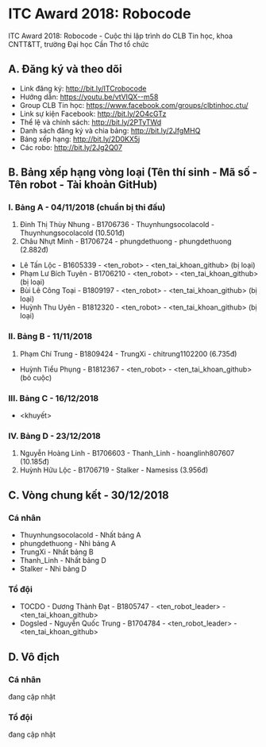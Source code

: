 # ITC Award 2018: Robocode
ITC Award 2018: Robocode - Cuộc thi lập trình do CLB Tin học, khoa CNTT&TT, trường Đại học Cần Thơ tổ chức

## A. Đăng ký và theo dõi
* Link đăng ký: http://bit.ly/ITCrobocode
* Hướng dẫn: https://youtu.be/vtVIQX--m58
* Group CLB Tin học: https://www.facebook.com/groups/clbtinhoc.ctu/
* Link sự kiện Facebook: http://bit.ly/2O4cGTz
* Thể lệ và chính sách: http://bit.ly/2PTyTWd
* Danh sách đăng ký và chia bảng: http://bit.ly/2JfgMHQ
* Bảng xếp hạng: http://bit.ly/2D0KX5j
* Các robo: http://bit.ly/2Jg2Q07

## B. Bảng xếp hạng vòng loại (Tên thí sinh - Mã số - Tên robot - Tài khoản GitHub)
### I. Bảng A - 04/11/2018 (chuẩn bị thi đấu)
1. Đinh Thị Thùy Nhung - B1706736 - Thuynhungsocolacold - Thuynhungsocolacold (10.501đ)
2. Châu Nhựt Minh - B1706724 - phungdethuong - phungdethuong (2.882đ)
* Lê Tấn Lộc - B1605339 - <ten_robot> - <ten_tai_khoan_github> (bị loại)
* Phạm Lư Bích Tuyên - B1706210 - <ten_robot> - <ten_tai_khoan_github> (bị loại)
* Bùi Lê Công Toại - B1809197 - <ten_robot> - <ten_tai_khoan_github> (bị loại)
* Huỳnh Thu Uyên - B1812320 - <ten_robot> - <ten_tai_khoan_github> (bị loại)

### II. Bảng B - 11/11/2018
1. Phạm Chí Trung - B1809424 - TrungXi - chitrung1102200 (6.735đ)
* Huỳnh Tiểu Phụng - B1812367 - <ten_robot> - <ten_tai_khoan_github> (bỏ cuộc)

### III. Bảng C - 16/12/2018
* <khuyết>

### IV. Bảng D - 23/12/2018
1. Nguyễn Hoàng Linh - B1706603 - Thanh_Linh - hoanglinh807607 (10.185đ)
2. Huỳnh Hữu Lộc - B1706719 - Stalker - Namesiss (3.956đ)

## C. Vòng chung kết - 30/12/2018
### Cá nhân
* Thuynhungsocolacold - Nhất bảng A
* phungdethuong - Nhì bảng A
* TrungXi - Nhất bảng B
* Thanh_Linh - Nhất bảng D
* Stalker - Nhì bảng D

### Tổ đội
* TOCDO - Dương Thành Đạt - B1805747 - <ten_robot_leader> - <ten_tai_khoan_github>
* Dogsled - Nguyễn Quốc Trung - B1704784 - <ten_robot_leader> - <ten_tai_khoan_github>

## D. Vô địch
### Cá nhân
đang cập nhật
### Tổ đội
đang cập nhật
